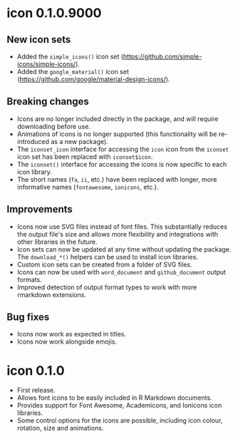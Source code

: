 # icon 0.1.0.9000

## New icon sets

* Added the `simple_icons()` icon set (https://github.com/simple-icons/simple-icons/).
* Added the `google_material()` icon set (https://github.com/google/material-design-icons/).

## Breaking changes

* Icons are no longer included directly in the package, and will require downloading before use.
* Animations of icons is no longer supported (this functionality will be re-introduced as a new package).
* The `iconset_icon` interface for accessing the `icon` icon from the `iconset` icon set has been replaced with `iconset$icon`.
* The `iconset()` interface for accessing the icons is now specific to each icon library.
* The short names (`fa`, `ii`, etc.) have been replaced with longer, more informative names (`fontawesome`, `ionicons`, etc.).

## Improvements

* Icons now use SVG files instead of font files. This substantially reduces the output file's size and allows more flexibility and integrations with other libraries in the future.
* Icon sets can now be updated at any time without updating the package. The `download_*()` helpers can be used to install icon libraries.
* Custom icon sets can be created from a folder of SVG files.
* Icons can now be used with `word_document` and `github_document` output formats.
* Improved detection of output format types to work with more rmarkdown extensions.

## Bug fixes

* Icons now work as expected in titles.
* Icons now work alongside emojis.

# icon 0.1.0

* First release.
* Allows font icons to be easily included in R Markdown documents.
* Provides support for Font Awesome, Academicons, and Ionicons icon libraries.
* Some control options for the icons are possible, including icon colour, rotation, size and animations.
